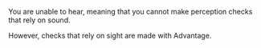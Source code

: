 You are unable to hear, meaning that you cannot make perception checks that rely on sound.

However, checks that rely on sight are made with Advantage.